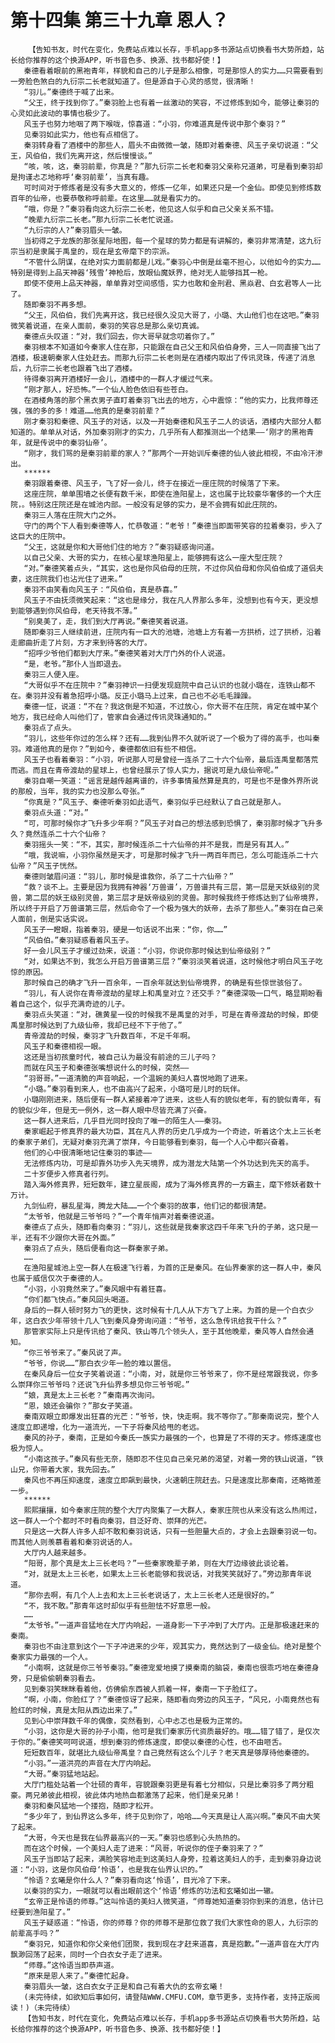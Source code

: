 # 第十四集 第三十九章 恩人？
        【告知书友，时代在变化，免费站点难以长存，手机app多书源站点切换看书大势所趋，站长给你推荐的这个换源APP，听书音色多、换源、找书都好使！】
       秦德看着眼前的黑袍青年，样貌和自己的儿子是那么相像，可是那惊人的实力……只需要看到一旁脸色煞白的九衍宗二长老就知道了。但是源自于心灵的感觉，很清晰！
       “羽儿。”秦德终于喊了出来。
       “父王，终于找到你了。”秦羽脸上也有着一丝激动的笑容，不过修炼到如今，能够让秦羽的心灵如此波动的事情也极少了。
       风玉子也努力地咽了两下喉咙，惊喜道：“小羽，你难道真是传说中那个秦羽？”
       见秦羽如此实力，他也有点相信了。
       秦羽转身看了酒楼中的那些人，眉头不由微微一皱，随即对着秦德、风玉子亲切说道：“父王，风伯伯，我们先离开这，然后慢慢谈。”
       “咳，咳，这，秦羽前辈，你真是？”那九衍宗二长老和秦羽父亲称兄道弟，可是看到秦羽却是拘谨忐忑地称呼‘秦羽前辈’，当真有趣。
       可时间对于修炼者是没有多大意义的，修炼一亿年，如果还只是一个金仙。即使见到修炼数百年的仙帝，也要恭敬称呼前辈。在这里……就是看实力的。
       “哦，你是？”秦羽看向这九衍宗二长老，他见这人似乎和自己父亲关系不错。
       “晚辈九衍宗二长老。”那九衍宗二长老忙说道。
       “九衍宗的人?”秦羽眉头一皱。
       当初得之于龙族的那张星际地图，每一个星球的势力都是有讲解的，秦羽非常清楚，这九衍宗当初是隶属于禹皇的，现在是玄帝麾下的宗派。
       “不管什么阴谋，在绝对实力面前都是儿戏。”秦羽心中倒是丝毫不担心，以他如今的实力……特别是得到上品天神器‘残雪’神枪后，放眼仙魔妖界，绝对无人能够挡其一枪。
       即使不使用上品天神器，单单靠对空间感悟，实力也敢和金刑君、黑焱君、白玄君等人一比了。
       随即秦羽不再多想。
       “父王，风伯伯，我们先离开这，我已经很久没见大哥了，小璐、大山他们也在这吧。”秦羽微笑着说道，在亲人面前，秦羽的笑容总是那么亲切真诚。
       秦德点头叹道：“对，我们回去，你大哥早就念叨着你了。”
       秦羽根本不知道如今秦家人住在那，只能跟在自己父王和风伯伯身旁，三人一同直接飞出了酒楼，极速朝秦家人住处赶去。而那九衍宗二长老则是在酒楼内取出了传讯灵珠，传递了消息后，九衍宗二长老也跟着飞出了酒楼。
       待得秦羽离开酒楼好一会儿，酒楼中的一群人才缓过气来。
       “刚才那人，好恐怖。”一个仙人脸色依旧有些苍白。
       在酒楼角落的那个黑衣男子直盯着秦羽飞出去的地方，心中震惊：“他的实力，比我师尊还强，强的多的多！难道……他真的是秦羽前辈？”
       刚才秦羽和秦德、风玉子的对话，以及一开始秦德和风玉子二人的谈话，酒楼内大部分人都知道的。单单从对话，外加秦羽刚才的实力，几乎所有人都推测出一个结果——‘刚才的黑袍青年，就是传说中的秦羽仙帝’。
       “刚才，我们骂的是秦羽前辈的家人？”那两个一开始训斥秦德的仙人彼此相视，不由冷汗渗出。
       ******
       秦羽跟着秦德、风玉子，飞了好一会儿，终于在接近一座庄院的时候落了下来。
       这座庄院，单单围墙之长便有数千米，即使在渔阳星上，这也属于比较豪华奢侈的一个大庄院，。特别这庄院还是在城池内部。一般没有足够的实力，是不会拥有如此庄院的。
       秦羽三人落在庄院大门之外。
       守门的两个下人看到秦德等人，忙恭敬道：“老爷！”秦德当即面带笑容的拉着秦羽，步入了这巨大的庄院中。
       “父王，这就是你和大哥他们住的地方？”秦羽疑惑询问道。
       以自己父亲、大哥的实力，在核心星球渔阳星上，能够拥有这么一座大型庄院？
       “对。”秦德笑着点头，“其实，这也是你风伯母的庄院，不过你风伯母和你风伯伯成了道侣夫妻，这庄院我们也沾光住了进来。”
       秦羽不由笑看向风玉子：“风伯伯，真是恭喜。”
       风玉子不由抚须微笑起来：“这也是缘分，我在凡人界那么多年，没想到也有今天，更没想到能够遇到你风伯母，老天待我不薄。”
       “别臭美了，走，我们到大厅再说。”秦德笑着说道。
       随即秦羽三人继续前进，庄院内有一巨大的池塘，池塘上方有着一方拱桥，过了拱桥，沿着走廊曲折走了片刻，方才来到待客的大厅。
       “招呼少爷他们都到大厅来。”秦德笑着对大厅门外的仆人说道。
       “是，老爷。”那仆人当即退去。
       秦羽三人便入座。
       “大哥似乎不在庄院中？”秦羽神识一扫便发现庭院中自己认识的也就小璐在，连铁山都不在。秦羽并没有着急招呼小璐。反正小璐马上过来，自己也不必毛毛躁躁。
       秦德一怔，说道：“不在？我这倒是不知道，不过放心，你大哥不在庄院，肯定在城中某个地方，我已经命人叫他们了，管家自会通过传讯灵珠通知的。”
       秦羽点了点头。
       “羽儿，这些年你过的怎么样？还有……我到仙界不久就听说了一个极为了得的高手，也叫秦羽。难道他真的是你？”到如今，秦德都依旧有些不相信。
       风玉子也看着秦羽：“小羽，听说那人可是曾经一连杀了二十六个仙帝，最后连禹皇都落荒而逃。而且在青帝渡劫的星球上，也曾经展示了惊人实力，据说可是九级仙帝呢。”
       秦羽自嘲一笑道：“谣言是越传越离谱的，许多事情虽然算是真的，可是也不是像外界所说的那般，当年，我的实力也没那么夸张。”
       “你真是？”风玉子、秦德听秦羽如此语气，秦羽似乎已经默认了自己就是那人。
       秦羽点头道：“对。”
       “可，可那时候你才飞升多少年啊？”风玉子对自己的想法感到恐惧了，秦羽那时候才飞升多久？竟然连杀二十六个仙帝？
       秦羽摇头一笑：“不，其实，那时候连杀二十六仙帝的并不是我，而是另有其人。”
       “哦，我说嘛，小羽你虽然是天才，可是那时候才飞升一两百年而已，怎么可能连杀二十六仙帝？”风玉子恍然。
       秦德则皱眉问道：“羽儿，那时候是谁救你，杀了二十六仙帝？”
       “救？谈不上。主要是因为我拥有神器‘万兽谱’，万兽谱共有三层，第一层是天妖级别的灵兽，第二层的妖王级别灵兽，第三层才是妖帝级别的灵兽。那时候我终于修炼达到了仙帝境界，所以终于开启了万兽谱第三层，然后命令了一个极为强大的妖帝，去杀了那些人。”秦羽在自己亲人面前，倒是实话实说。
       风玉子一瞪眼，指着秦羽，硬是一句话说不出来：“你，你……”
       “风伯伯。”秦羽疑惑看着风玉子。
       好一会儿风玉子才缓过劲来，说道：“小羽，你说你那时候达到仙帝级别？”
       “对，如果达不到，我怎么开启万兽谱第三层？”秦羽淡笑着说道，这时候他才明白风玉子吃惊的原因。
       那时候自己的确才飞升一百余年，一百余年就达到仙帝境界，的确是有些惊世骇俗了。
       “羽儿，有人说你在青帝渡劫的星球上和禹皇对立？还交手？”秦德深吸一口气，略显期盼看着自己这个，似乎充满奇迹的儿子。
       秦羽点头笑道：“对，礁黄星一役的时候我不是禹皇的对手，可是在青帝渡劫的时候，即使禹皇那时候达到了九级仙帝，我却已经不下于他了。”
       青帝渡劫的时候，秦羽才飞升数百年，不足千年啊。
       风玉子和秦德相视一眼。
       这还是当初孩童时代，被自己认为最没有前途的三儿子吗？
       而就在风玉子和秦德张嘴想说什么的时候，突然——
       “羽哥哥。”一道清脆的声音响起，一个温婉的美妇人喜悦地跑了进来。
       “小璐。”秦羽看到来人，也不由高兴了起来，小璐可是儿时的玩伴。
       小璐刚刚进来，随后便有一群人紧接着冲了进来，这些人有的貌似老年，有的貌似青年，有的貌似少年，但是无一例外，这一群人眼中尽皆充满了兴奋。
       这一群人进来后，几乎目光同时投向了唯一的陌生人——秦羽。
       秦家崛起于修真界的最大功臣，其在凡人界的历史几乎成为一个奇迹，听着这个太上三长老的秦家子弟们，无疑对秦羽充满了崇拜，今日能够看到秦羽，每一个人心中都兴奋着。
       他们的心中很清晰地记住秦羽的事迹——
       无法修炼内功，可是却靠外功步入先天境界，成为潜龙大陆第一个外功达到先天的高手。
       二十岁便步入修真者行列。
       踏入海外修真界，短短数年，建立星辰阁，成为了海外修真界的一方霸主，麾下修妖者数十万计。
       九剑仙府，暴乱星海，腾龙大陆……一个个秦羽的故事，他们记的都很清楚。
       “太爷爷，他就是三爷爷吗？”一个青年悄声对着秦德说道。
       秦德点了点头，随即看向秦羽：“羽儿，这些就是我秦家这四千年来飞升的子弟，这只是一半，还有不少跟你大哥在外面。”
       秦羽点了点头，随后便看向这一群秦家子弟。
       ……
       在渔阳星城池上空一群人在极速飞行着，为首的正是秦风。在仙界秦家的这一群人中，秦风也属于威信仅次于秦德的人。
       “小羽，小羽竟然来了。”秦风眼中有着狂喜。
       “你们都飞快点。”秦风回头喝道。
       身后的一群人顿时努力飞的更快，这时候有十几人从下方飞了上来。为首的是一个白衣少年，这白衣少年带领十几人飞到秦风身旁询问道：“爷爷，这么急传讯给我干什么？”
       那管家实际上只是传讯给了秦风、铁山等几个领头人，至于其他晚辈，秦风等人自然会通知。
       “你三爷爷来了。”秦风说了声。
       “爷爷，你说……”那白衣少年一脸的难以置信。
       在秦风身后一位女子笑着说道：“小南，对，就是你三爷爷来了，你不是经常跟我说，你多么崇拜你三爷爷吗？还说飞升仙界多想见你三爷爷呢。”
       “娘，真是太上三长老？”秦南再次询问。
       “恩，娘还会骗你？”那女子笑道。
       秦南双眼立即爆发出狂喜的光芒：“爷爷，快，快走啊。我不等你了。”那秦南说完，整个人速度立即递增，化为一道流光，一下子将秦风给甩的老远。
       秦风的孙子，秦南，正是如今秦氏一族实力最强的一个，也算是了不得的天才。修炼速度也极为惊人。
       “小南这孩子。”秦风有些无奈，随即忍不住见自己亲兄弟的渴望，对着一旁的铁山说道，“铁山兄，你带着大家，我先回去。”
       秦风也不再压抑速度，速度立即飙到最快，火速朝庄院赶去。只是速度比那秦南，还略微差一步。
       ******
       熙熙攘攘，如今秦家庄院的整个大厅内聚集了一大群人，秦家庄院也从来没有这么热闹过，这一群人一个个都时不时看向秦羽，目泛好奇、崇拜的光芒。
       只是这一大群人许多人却不敢和秦羽说话，只有一些胆量大点的，才会上去跟秦羽说一句。而其他人则羡慕看着和秦羽说话的人。
       大厅内人越来越多。
       “阳哥，那个真是太上三长老吗？”一些秦家晚辈子弟，则在大厅边缘彼此谈论着。
       “对，就是太上三长老，如果太上三长老能够和我说话，对我笑笑就好了。”旁边那青年说道。
       “那你去啊，有几个人上去和太上三长老说话了，太上三长老人还是很好的。”
       “不，我不敢。”那青年这时却似乎有些胆怯不好意思一般。
       ……
       “太爷爷。”一道声音猛地在大厅内响起，一道身影一下子冲到了大厅内。正是那极速赶来的秦南。
       秦羽也不由注意到这个一下子冲进来的少年，观其实力，竟然达到了一级金仙。绝对是整个秦家实力最强的一个人。
       “小南啊，这就是你三爷爷秦羽。”秦德宠爱地摸了摸秦南的脑袋，秦南也很乖巧地在秦德身旁，只是偷偷朝秦羽看去。
       见到秦羽笑眯眯看着他，仿佛偷东西被人抓着一样，秦南一下子脸红了。
       “啊，小南，你脸红了？”秦德惊讶了起来，随即看向旁边的风玉子，“风兄，小南竟然也有脸红的时候，真是太阳从西边出来了。”
       见到心中崇拜数千年的偶像，突然看到，心中忐忑也是极为正常的。
       “小羽，这你是大哥的孙子小南，他可是我们秦家历代资质最好的。哦……错了错了，是仅次于你的。”秦德笑呵呵说道，想到秦羽的修炼速度，即使以秦德的心性，也不由咂舌。
       短短数百年，就堪比九级仙帝禹皇？自己竟然有这么个儿子？老天真是够厚待他秦德的。
       “小羽。”一道洪亮的声音在大厅内响起。
       “大哥。”秦羽猛地站起。
       大厅门槛处站着一个壮硕的青年，容貌跟秦羽更是有着七分相似，只是比秦羽多了两分粗豪。两兄弟彼此相视，彼此体内地热血都激荡了起来，他们是亲兄弟！
       秦羽和秦风猛地一个搂抱，随即才松开。
       “多少年了，到仙界这么多年，终于见到你了，哈哈……今天真是让人高兴啊。”秦风不由大笑了起来。
       “大哥，今天也是我在仙界最高兴的一天。”秦羽也感到心头热热的。
       而在这个时候，一个美妇人走了进来：“风哥，听说你的侄子秦羽来了？”
       风玉子当即站了起来，满脸笑容地走到这美妇人身旁，拉着这美妇人的手，走到秦羽身边说道：“小羽，这是你风伯母‘怜语’，也是我在仙界认识的。”
       “怜语？玄曦是你什么人？”秦羽看向这‘怜语’，目光冷了下来。
       以秦羽的实力，一眼就可以看出眼前这个‘怜语’修炼的功法和玄曦如出一辙。
       “玄帝正是怜语的师尊。”这叫怜语的美妇人微笑道，“师尊她知道秦羽你到来的消息，估计已经要到渔阳星了。”
       风玉子疑惑道：“怜语，你的师尊？你的师尊不是那位救了我们大家性命的恩人，九衍宗的前辈高手吗？”
       “秦羽兄，知道你和你父亲他们团聚，我到现在才赶来道喜，真是抱歉。”一道声音在大厅内飘渺回荡了起来，同时一个白衣女子走了进来。
       “师尊。”这怜语当即恭声道。
       “原来是恩人来了。”秦德忙起身。
       秦羽眉头一皱，这白衣女子正是和自己有着大仇的玄帝玄曦！
       (未完待续，如欲知后事如何，请登陆WWW.CMFU.COM，章节更多，支持作者，支持正版阅读！)（未完待续）
       【告知书友，时代在变化，免费站点难以长存，手机app多书源站点切换看书大势所趋，站长给你推荐的这个换源APP，听书音色多、换源、找书都好使！】